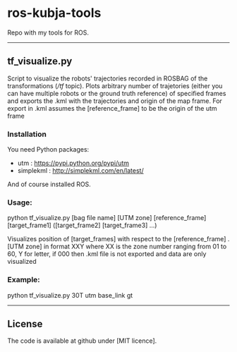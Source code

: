 # ros-kubja-tools
Repo with my tools for ROS. 

---

## tf_visualize.py
Script to visualize the robots' trajectories recorded in ROSBAG of the transformations (*/tf* topic). Plots arbitrary number of trajetories (either you can have multiple robots or the ground truth reference) of specified frames and exports the .kml with the trajectories and origin of the map frame. For export in .kml assumes the [reference_frame] to be the origin of the utm frame

### Installation

You need Python packages: 
* utm : https://pypi.python.org/pypi/utm
* simplekml : http://simplekml.com/en/latest/

And of course installed ROS.

### Usage:

python tf_visualize.py \[bag file name\] \[UTM zone\] \[reference_frame\]  \[target_frame1\] \(\[target_frame2\] \[target_frame3\] ...\)

Visualizes position of \[target_frames\] with respect to the \[reference_frame\] . 
\[UTM zone\] in format XXY where XX is the zone number ranging from 01 to 60, Y for letter, if 000 then .kml file is not exported and data are only visualized

### Example:

python tf_visualize.py 30T utm base_link gt



---


## License 
The code is available at github under [MIT licence].
